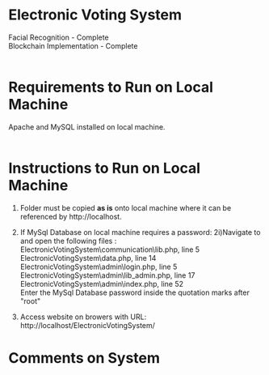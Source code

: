 # Electronic Voting System
Facial Recognition - Complete<br>
Blockchain Implementation - Complete<br><br>

# Requirements to Run on Local Machine
Apache and MySQL installed on local machine.<br><br>

# Instructions to Run on Local Machine
1. Folder must be copied <b>as is</b> onto local machine where it can be referenced by http://localhost.
2. If MySql Database on local machine requires a password:
   2i)Navigate to and open the following files : ElectronicVotingSystem\communication\lib.php, line 5<br>
                                                 ElectronicVotingSystem\data.php, line 14<br>
                                                 ElectronicVotingSystem\admin\login.php, line 5<br>
                                                 ElectronicVotingSystem\admin\lib_admin.php, line 17<br>
                                                 ElectronicVotingSystem\admin\index.php, line 52<br>
     Enter the MySql Database password inside the quotation marks after "root"

3. Access website on browers with URL: http://localhost/ElectronicVotingSystem/

# Comments on System




